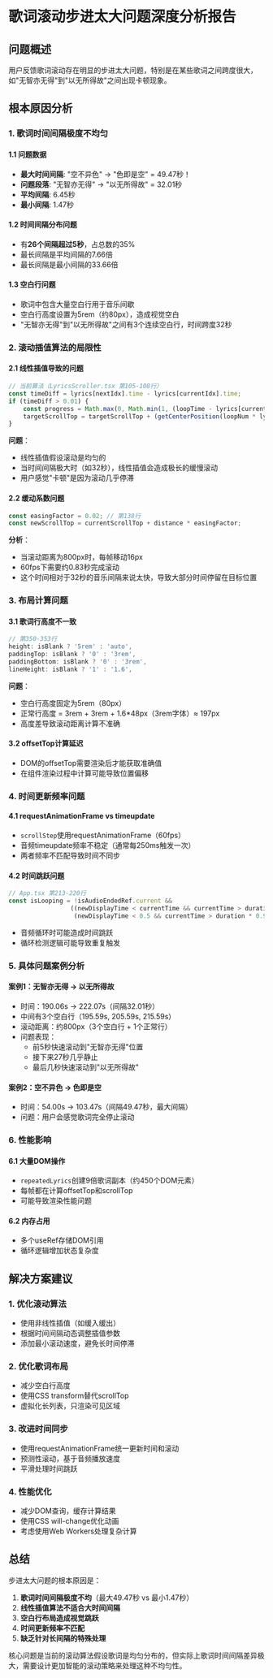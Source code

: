 # 歌词滚动步进太大问题深度分析报告

## 问题概述
用户反馈歌词滚动存在明显的步进太大问题，特别是在某些歌词之间跨度很大，如"无智亦无得"到"以无所得故"之间出现卡顿现象。

## 根本原因分析

### 1. **歌词时间间隔极度不均匀**

#### 1.1 问题数据
- **最大时间间隔**: "空不异色" -> "色即是空" = 49.47秒！
- **问题段落**: "无智亦无得" -> "以无所得故" = 32.01秒
- **平均间隔**: 6.45秒
- **最小间隔**: 1.47秒

#### 1.2 时间间隔分布问题
- 有**26个间隔超过5秒**，占总数的35%
- 最长间隔是平均间隔的7.66倍
- 最长间隔是最小间隔的33.66倍

#### 1.3 空白行问题
- 歌词中包含大量空白行用于音乐间歇
- 空白行高度设置为5rem（约80px），造成视觉空白
- "无智亦无得"到"以无所得故"之间有3个连续空白行，时间跨度32秒

### 2. **滚动插值算法的局限性**

#### 2.1 线性插值导致的问题
```javascript
// 当前算法（LyricsScroller.tsx 第105-108行）
const timeDiff = lyrics[nextIdx].time - lyrics[currentIdx].time;
if (timeDiff > 0.01) {
    const progress = Math.max(0, Math.min(1, (loopTime - lyrics[currentIdx].time) / timeDiff));
    targetScrollTop = targetScrollTop + (getCenterPosition(loopNum * lyrics.length + nextIdx) - targetScrollTop) * progress;
}
```

**问题**：
- 线性插值假设滚动是均匀的
- 当时间间隔极大时（如32秒），线性插值会造成极长的缓慢滚动
- 用户感觉"卡顿"是因为滚动几乎停滞

#### 2.2 缓动系数问题
```javascript
const easingFactor = 0.02; // 第138行
const newScrollTop = currentScrollTop + distance * easingFactor;
```

**分析**：
- 当滚动距离为800px时，每帧移动16px
- 60fps下需要约0.83秒完成滚动
- 这个时间相对于32秒的音乐间隔来说太快，导致大部分时间停留在目标位置

### 3. **布局计算问题**

#### 3.1 歌词行高度不一致
```javascript
// 第350-353行
height: isBlank ? '5rem' : 'auto',
paddingTop: isBlank ? '0' : '3rem',
paddingBottom: isBlank ? '0' : '3rem',
lineHeight: isBlank ? '1' : '1.6',
```

**问题**：
- 空白行高度固定为5rem（80px）
- 正常行高度 = 3rem + 3rem + 1.6*48px（3rem字体）≈ 197px
- 高度差导致滚动距离计算不准确

#### 3.2 offsetTop计算延迟
- DOM的offsetTop需要渲染后才能获取准确值
- 在组件渲染过程中计算可能导致位置偏移

### 4. **时间更新频率问题**

#### 4.1 requestAnimationFrame vs timeupdate
- `scrollStep`使用requestAnimationFrame（60fps）
- 音频timeupdate频率不稳定（通常每250ms触发一次）
- 两者频率不匹配导致时间不同步

#### 4.2 时间跳跃问题
```javascript
// App.tsx 第213-220行
const isLooping = !isAudioEndedRef.current &&
                 ((newDisplayTime < currentTime && currentTime > duration * 0.9) ||
                  (newDisplayTime < 0.5 && currentTime > duration * 0.9 && loopCountRef.current > 0));
```
- 音频循环时可能造成时间跳跃
- 循环检测逻辑可能导致重复触发

### 5. **具体问题案例分析**

#### 案例1：无智亦无得 -> 以无所得故
- 时间：190.06s -> 222.07s（间隔32.01秒）
- 中间有3个空白行（195.59s, 205.59s, 215.59s）
- 滚动距离：约800px（3个空白行 + 1个正常行）
- 问题表现：
  - 前5秒快速滚动到"无智亦无得"位置
  - 接下来27秒几乎静止
  - 最后几秒快速滚动到"以无所得故"

#### 案例2：空不异色 -> 色即是空
- 时间：54.00s -> 103.47s（间隔49.47秒，最大间隔）
- 问题：用户会感觉歌词完全停止滚动

### 6. **性能影响**

#### 6.1 大量DOM操作
- `repeatedLyrics`创建9倍歌词副本（约450个DOM元素）
- 每帧都在计算offsetTop和scrollTop
- 可能导致渲染性能问题

#### 6.2 内存占用
- 多个useRef存储DOM引用
- 循环逻辑增加状态复杂度

## 解决方案建议

### 1. **优化滚动算法**
- 使用非线性插值（如缓入缓出）
- 根据时间间隔动态调整插值参数
- 添加最小滚动速度，避免长时间停滞

### 2. **优化歌词布局**
- 减少空白行高度
- 使用CSS transform替代scrollTop
- 虚拟化长列表，只渲染可见区域

### 3. **改进时间同步**
- 使用requestAnimationFrame统一更新时间和滚动
- 预测性滚动，基于音频播放速度
- 平滑处理时间跳跃

### 4. **性能优化**
- 减少DOM查询，缓存计算结果
- 使用CSS will-change优化动画
- 考虑使用Web Workers处理复杂计算

## 总结

步进太大问题的根本原因是：
1. **歌词时间间隔极度不均**（最大49.47秒 vs 最小1.47秒）
2. **线性插值算法不适合大时间间隔**
3. **空白行布局造成视觉跳跃**
4. **时间更新频率不匹配**
5. **缺乏针对长间隔的特殊处理**

核心问题是当前的滚动算法假设歌词是均匀分布的，但实际上歌词时间间隔差异极大，需要设计更加智能的滚动策略来处理这种不均匀性。